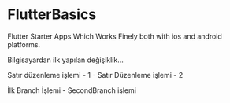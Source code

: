 # FlutterBasics
Flutter Starter Apps Which Works Finely both with ios and android platforms.

Bilgisayardan ilk yapılan değişiklik...

Satır düzenleme işlemi - 1 - Satır Düzenleme işlemi - 2

İlk Branch İşlemi - SecondBranch işlemi